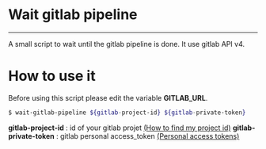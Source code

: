 # Wait gitlab pipeline
----
A small script to wait until the gitlab pipeline is done.
It use gitlab API v4.

# How to use it

Before using this script please edit the variable **GITLAB_URL**.

```sh
$ wait-gitlab-pipeline ${gitlab-project-id} ${gitlab-private-token}
```

**gitlab-project-id** : id of your gitlab projet [(How to find my project id)](https://stackoverflow.com/questions/39559689/where-do-i-find-the-project-id-for-the-gitlab-api)
**gitlab-private-token** : gitlab personal access_token [(Personal access tokens)](https://docs.gitlab.com/ce/user/profile/personal_access_tokens.html)